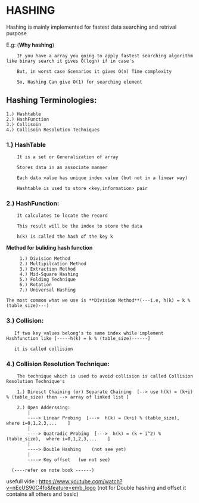 # HASHING

  Hashing is mainly implemented for fastest data searching and retrival purpose
  
  E.g: (**Why hashing**)
  
        IF you have a array you going to apply fastest searching algorithm like binary search it gives O(logn) if in case's
        
        But, in worst case Scenarios it gives O(n) Time complexity
        
        So, Hashing Can give O(1) for searching element
        
  ## Hashing Terminologies:
  
    1.) Hashtable
    2.) HashFunction
    3.) Collisoin
    4.) Collisoin Resolution Techniques
    
   ### 1.) HashTable
   
        It is a set or Generalization of array
        
        Stores data in an associate manner
        
        Each data value has unique index value (but not in a linear way)
        
        Hashtable is used to store <key,information> pair
        
 ### 2.) HashFunction:
   
        It calculates to locate the record
        
        This result will be the index to store the data
        
        h(k) is called the hash of the key k
        
   **Method for buliding hash function**
           
         1.) Division Method
         2.) Multipilcation Method
         3.) Extraction Method
         4.) Mid-Square Hashing
         5.) Folding Technique
         6.) Rotation
         7.) Universal Hashing
           
    The most common what we use is **Division Method**(---i.e, h(k) = k % (table_size)---)
    
 ### 3.) Collision:
 
       If two key values belong's to same index while implement Hashfunction like [-----h(k) = k % (table_size)------]
       
       it is called collision 
       
### 4.) Collision Resolution Technique:
    
        The technique which is used to avoid collision is called Collision Resolution Technique's
        
        1.) Diresct Chaining (or) Separate Chaining  [--> use h(k) = (k+i) % (table_size) then --> array of linked list ]
            
        2.) Open Adderssing:
            |
            ----> Linear Probing  [--->  h(k) = (k+i) % (table_size),  where i=0,1,2,3,...    ]
            |
            ----> Quatradic Probing  [--->  h(k) = (k + i^2) % (table_size),  where i=0,1,2,3,...    ]
            |
            ----> Double Hashing    (not see yet) 
            |
            ----> Key offset   (we not see)
        
      (----refer on note book ------)
   usefull vide : https://www.youtube.com/watch?v=nEcUS90C4fo&feature=emb_logo (not for Double hashing and offset it contains all others and basic)
        
